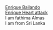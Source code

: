 [Enrique Bailando](https://www.youtube.com/watch?v=NUsoVlDFqZg)  
[Enrique Heart attack](https://www.youtube.com/watch?v=sC2nElyx7Ds)  
I am fathima Almas  
I am from Sri Lanka  